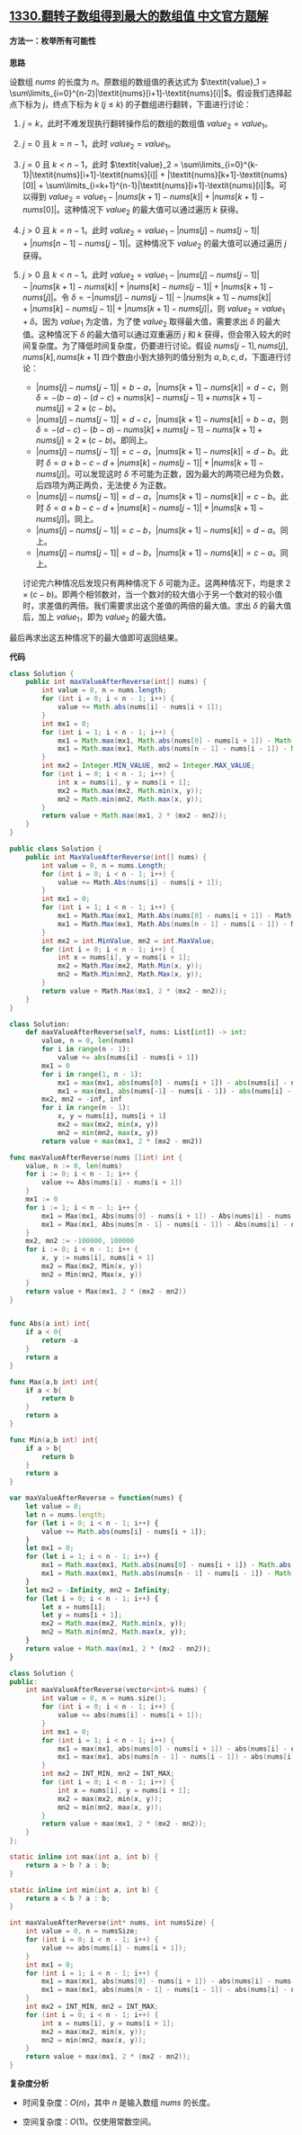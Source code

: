 ## [1330.翻转子数组得到最大的数组值 中文官方题解](https://leetcode.cn/problems/reverse-subarray-to-maximize-array-value/solutions/100000/fan-zhuan-zi-shu-zu-de-dao-zui-da-de-shu-t9jv)

#### 方法一：枚举所有可能性

**思路**

设数组 $\textit{nums}$ 的长度为 $n$。原数组的数组值的表达式为 $\textit{value}_1 = \sum\limits_{i=0}^{n-2}|\textit{nums}[i+1]-\textit{nums}[i]|$。假设我们选择起点下标为 $j$，终点下标为 $k~(j\leq k)$ 的子数组进行翻转，下面进行讨论：

1. $j=k$，此时不难发现执行翻转操作后的数组的数组值 $\textit{value}_2 = \textit{value}_1$。
2. $j=0$ 且 $k=n-1$，此时 $\textit{value}_2 = \textit{value}_1$。
3. $j=0$ 且 $k\lt n-1$，此时 $\textit{value}_2 = \sum\limits_{i=0}^{k-1}|\textit{nums}[i+1]-\textit{nums}[i]| + |\textit{nums}[k+1]-\textit{nums}[0]| + \sum\limits_{i=k+1}^{n-1}|\textit{nums}[i+1]-\textit{nums}[i]|$。可以得到 $\textit{value}_2 = \textit{value}_1 - |\textit{nums}[k+1]-\textit{nums}[k]|+ |\textit{nums}[k+1]-\textit{nums}[0]|$。这种情况下 $\textit{value}_2$ 的最大值可以通过遍历 $k$ 获得。
4. $j>0$ 且 $k = n-1$。此时  $\textit{value}_2 = \textit{value}_1 - |\textit{nums}[j]-\textit{nums}[j-1]| + |\textit{nums}[n-1]-\textit{nums}[j-1]|$。这种情况下 $\textit{value}_2$ 的最大值可以通过遍历 $j$ 获得。
5. $j>0$ 且 $k\lt n-1$。此时 $\textit{value}_2 = \textit{value}_1 - |\textit{nums}[j]-\textit{nums}[j-1]| - |\textit{nums}[k+1]-\textit{nums}[k]| + |\textit{nums}[k]-\textit{nums}[j-1]| + |\textit{nums}[k+1]-\textit{nums}[j]|$。令 $\delta = -|\textit{nums}[j]-\textit{nums}[j-1]| - |\textit{nums}[k+1]-\textit{nums}[k]| + |\textit{nums}[k]-\textit{nums}[j-1]| + |\textit{nums}[k+1]-\textit{nums}[j]|$，则 $\textit{value}_2 = \textit{value}_1 + \delta$。因为 $\textit{value}_1$ 为定值，为了使 $\textit{value}_2$ 取得最大值，需要求出 $\delta$ 的最大值。这种情况下 $\delta$ 的最大值可以通过双重遍历 $j$ 和 $k$ 获得，但会带入较大的时间复杂度。为了降低时间复杂度，仍要进行讨论。假设 $\textit{nums}[j-1],\textit{nums}[j],\textit{nums}[k],\textit{nums}[k+1]$ 四个数由小到大排列的值分别为 $a,b,c,d$，下面进行讨论： 
    - $|\textit{nums}[j]-\textit{nums}[j-1]| = b-a$，$|\textit{nums}[k+1]-\textit{nums}[k]| = d-c$，则 $\delta = -(b-a)-(d-c)+\textit{nums}[k]-\textit{nums}[j-1] + \textit{nums}[k+1]-\textit{nums}[j] = 2\times(c-b)$。
    - $|\textit{nums}[j]-\textit{nums}[j-1]| = d-c$，$|\textit{nums}[k+1]-\textit{nums}[k]| = b-a$，则 $\delta = -(d-c)-(b-a)-\textit{nums}[k]+\textit{nums}[j-1] - \textit{nums}[k+1]+\textit{nums}[j] = 2\times(c-b)$。即同上。
    - $|\textit{nums}[j]-\textit{nums}[j-1]| = c-a$，$|\textit{nums}[k+1]-\textit{nums}[k]| = d-b$。此时 $\delta = a+b-c-d +|\textit{nums}[k]-\textit{nums}[j-1]| + |\textit{nums}[k+1]-\textit{nums}[j]|$。可以发现这时 $\delta$ 不可能为正数，因为最大的两项已经为负数，后四项为两正两负，无法使 $\delta$ 为正数。
    - $|\textit{nums}[j]-\textit{nums}[j-1]| = d-a$，$|\textit{nums}[k+1]-\textit{nums}[k]| = c-b$。此时 $\delta = a+b-c-d +|\textit{nums}[k]-\textit{nums}[j-1]| + |\textit{nums}[k+1]-\textit{nums}[j]|$。同上。
    - $|\textit{nums}[j]-\textit{nums}[j-1]| = c-b$，$|\textit{nums}[k+1]-\textit{nums}[k]| = d-a$。同上。
    - $|\textit{nums}[j]-\textit{nums}[j-1]| = d-b$，$|\textit{nums}[k+1]-\textit{nums}[k]| = c-a$。同上。
   
    讨论完六种情况后发现只有两种情况下 $\delta$ 可能为正。这两种情况下，均是求 $2\times(c-b)$。即两个相邻数对，当一个数对的较大值小于另一个数对的较小值时，求差值的两倍。我们需要求出这个差值的两倍的最大值。求出 $\delta$ 的最大值后，加上 $\textit{value}_1$，即为 $\textit{value}_2$ 的最大值。

最后再求出这五种情况下的最大值即可返回结果。

**代码**

```Java [sol1-Java]
class Solution {
    public int maxValueAfterReverse(int[] nums) {
        int value = 0, n = nums.length;
        for (int i = 0; i < n - 1; i++) {
            value += Math.abs(nums[i] - nums[i + 1]);
        }
        int mx1 = 0;
        for (int i = 1; i < n - 1; i++) {
            mx1 = Math.max(mx1, Math.abs(nums[0] - nums[i + 1]) - Math.abs(nums[i] - nums[i + 1]));
            mx1 = Math.max(mx1, Math.abs(nums[n - 1] - nums[i - 1]) - Math.abs(nums[i] - nums[i - 1]));
        }
        int mx2 = Integer.MIN_VALUE, mn2 = Integer.MAX_VALUE;
        for (int i = 0; i < n - 1; i++) {
            int x = nums[i], y = nums[i + 1];
            mx2 = Math.max(mx2, Math.min(x, y));
            mn2 = Math.min(mn2, Math.max(x, y));
        }
        return value + Math.max(mx1, 2 * (mx2 - mn2));
    }
}
```

```C# [sol1-C#]
public class Solution {
    public int MaxValueAfterReverse(int[] nums) {
        int value = 0, n = nums.Length;
        for (int i = 0; i < n - 1; i++) {
            value += Math.Abs(nums[i] - nums[i + 1]);
        }
        int mx1 = 0;
        for (int i = 1; i < n - 1; i++) {
            mx1 = Math.Max(mx1, Math.Abs(nums[0] - nums[i + 1]) - Math.Abs(nums[i] - nums[i + 1]));
            mx1 = Math.Max(mx1, Math.Abs(nums[n - 1] - nums[i - 1]) - Math.Abs(nums[i] - nums[i - 1]));
        }
        int mx2 = int.MinValue, mn2 = int.MaxValue;
        for (int i = 0; i < n - 1; i++) {
            int x = nums[i], y = nums[i + 1];
            mx2 = Math.Max(mx2, Math.Min(x, y));
            mn2 = Math.Min(mn2, Math.Max(x, y));
        }
        return value + Math.Max(mx1, 2 * (mx2 - mn2));
    }
}
```

```Python [sol1-Python3]
class Solution:
    def maxValueAfterReverse(self, nums: List[int]) -> int:
        value, n = 0, len(nums)
        for i in range(n - 1):
            value += abs(nums[i] - nums[i + 1])
        mx1 = 0
        for i in range(1, n - 1):
            mx1 = max(mx1, abs(nums[0] - nums[i + 1]) - abs(nums[i] - nums[i + 1]))
            mx1 = max(mx1, abs(nums[-1] - nums[i - 1]) - abs(nums[i] - nums[i - 1]))
        mx2, mn2 = -inf, inf
        for i in range(n - 1):
            x, y = nums[i], nums[i + 1]
            mx2 = max(mx2, min(x, y))
            mn2 = min(mn2, max(x, y))
        return value + max(mx1, 2 * (mx2 - mn2))
```

```Go [sol1-Go]
func maxValueAfterReverse(nums []int) int {
    value, n := 0, len(nums)
    for i := 0; i < n - 1; i++ {
        value += Abs(nums[i] - nums[i + 1])
    }
    mx1 := 0
    for i := 1; i < n - 1; i++ {
        mx1 = Max(mx1, Abs(nums[0] - nums[i + 1]) - Abs(nums[i] - nums[i + 1]))
        mx1 = Max(mx1, Abs(nums[n - 1] - nums[i - 1]) - Abs(nums[i] - nums[i - 1]))
    }
    mx2, mn2 := -100000, 100000
    for i := 0; i < n - 1; i++ {
        x, y := nums[i], nums[i + 1]
        mx2 = Max(mx2, Min(x, y))
        mn2 = Min(mn2, Max(x, y))
    }
    return value + Max(mx1, 2 * (mx2 - mn2))
}


func Abs(a int) int{
    if a < 0{
        return -a
    }
    return a
}

func Max(a,b int) int{
    if a < b{
        return b
    }
    return a
}

func Min(a,b int) int{
    if a > b{
        return b
    }
    return a
}
```

```JavaScript [sol1-JavaScript]
var maxValueAfterReverse = function(nums) {
    let value = 0;
    let n = nums.length;
    for (let i = 0; i < n - 1; i++) {
        value += Math.abs(nums[i] - nums[i + 1]);
    }
    let mx1 = 0;
    for (let i = 1; i < n - 1; i++) {
        mx1 = Math.max(mx1, Math.abs(nums[0] - nums[i + 1]) - Math.abs(nums[i] - nums[i + 1]));
        mx1 = Math.max(mx1, Math.abs(nums[n - 1] - nums[i - 1]) - Math.abs(nums[i] - nums[i - 1]));
    }
    let mx2 = -Infinity, mn2 = Infinity;
    for (let i = 0; i < n - 1; i++) {
        let x = nums[i];
        let y = nums[i + 1];
        mx2 = Math.max(mx2, Math.min(x, y));
        mn2 = Math.min(mn2, Math.max(x, y));
    }
    return value + Math.max(mx1, 2 * (mx2 - mn2));
}
```

```C++ [sol1-C++]
class Solution {
public:
    int maxValueAfterReverse(vector<int>& nums) {
        int value = 0, n = nums.size();
        for (int i = 0; i < n - 1; i++) {
            value += abs(nums[i] - nums[i + 1]);
        }
        int mx1 = 0;
        for (int i = 1; i < n - 1; i++) {
            mx1 = max(mx1, abs(nums[0] - nums[i + 1]) - abs(nums[i] - nums[i + 1]));
            mx1 = max(mx1, abs(nums[n - 1] - nums[i - 1]) - abs(nums[i] - nums[i - 1]));
        }
        int mx2 = INT_MIN, mn2 = INT_MAX;
        for (int i = 0; i < n - 1; i++) {
            int x = nums[i], y = nums[i + 1];
            mx2 = max(mx2, min(x, y));
            mn2 = min(mn2, max(x, y));
        }
        return value + max(mx1, 2 * (mx2 - mn2));
    }
};
```

```C [sol1-C]
static inline int max(int a, int b) {
    return a > b ? a : b;
}

static inline int min(int a, int b) {
    return a < b ? a : b;
}

int maxValueAfterReverse(int* nums, int numsSize) {
    int value = 0, n = numsSize;
    for (int i = 0; i < n - 1; i++) {
        value += abs(nums[i] - nums[i + 1]);
    }
    int mx1 = 0;
    for (int i = 1; i < n - 1; i++) {
        mx1 = max(mx1, abs(nums[0] - nums[i + 1]) - abs(nums[i] - nums[i + 1]));
        mx1 = max(mx1, abs(nums[n - 1] - nums[i - 1]) - abs(nums[i] - nums[i - 1]));
    }
    int mx2 = INT_MIN, mn2 = INT_MAX;
    for (int i = 0; i < n - 1; i++) {
        int x = nums[i], y = nums[i + 1];
        mx2 = max(mx2, min(x, y));
        mn2 = min(mn2, max(x, y));
    }
    return value + max(mx1, 2 * (mx2 - mn2));
}
```

**复杂度分析**

- 时间复杂度：$O(n)$，其中 $n$ 是输入数组 $\textit{nums}$ 的长度。

- 空间复杂度：$O(1)$。仅使用常数空间。